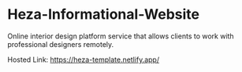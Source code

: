# Heza-Informational-Website

Online interior design platform service that allows clients to work with professional designers remotely.

Hosted Link:
https://heza-template.netlify.app/
